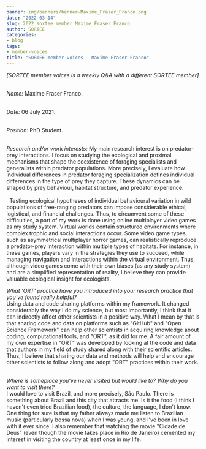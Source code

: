 ```yaml
---
banner: img/banners/banner-Maxime_Fraser_Franco.png
date: "2022-03-14"
slug: 2022_sortee_member_Maxime_Fraser_Franco
author: SORTEE
categories:
- blog
tags:
- member-voices
title: "SORTEE member voices – Maxime Fraser Franco" 
---
```



*[SORTEE member voices is a weekly Q&A with a different SORTEE member]*   
&nbsp;
&nbsp;

   _Name:_ Maxime Fraser Franco.   
&nbsp;

   _Date:_ 06 July 2021.   
&nbsp;

   _Position:_ PhD Student.   
&nbsp;

   _Research and/or work interests:_ My main research interest is on predator-prey interactions. I focus on studying the ecological and proximal mechanisms that shape the coexistence of foraging specialists and generalists within predator populations. More precisely, I evaluate how individual differences in predator foraging specialization defines individual differences in the type of prey they capture. These dynamics can be shaped by prey behaviour, habitat structure, and predator experience.      
&nbsp;  
&nbsp;
Testing ecological hypotheses of individual behavioural variation in wild populations of free-ranging predators can impose considerable ethical, logistical, and financial challenges. Thus, to circumvent some of these difficulties, a part of my work is done using online multiplayer video games as my study system. Virtual worlds contain structured environments where complex trophic and social interactions occur. Some video game types, such as asymmetrical multiplayer horror games, can realistically reproduce a predator-prey interaction within multiple types of habitats. For instance, in these games, players vary in the strategies they use to succeed, while managing navigation and interactions within the virtual environment. Thus, although video games come with their own biases (as any study system) and are a simplified representation of reality, I believe they can provide valuable ecological insight for ecologists.
&nbsp;
&nbsp;

_What 'ORT' practice have you introduced into your research practice that you've found really helpful?_   
Using data and code sharing platforms within my framework. It changed considerably the way I do my science, but most importantly, I think that it can indirectly affect other scientists in a positive way. What I mean by that is that sharing code and data on platforms such as "GitHub" and "Open Science Framework" can help other scientists in acquiring knowledge about coding, computational tools, and "ORT", as it did for me. A fair amount of my own expertise in "ORT" was developed by looking at the code and data that authors in my field of study shared along with their scientific articles. Thus, I believe that sharing our data and methods will help and encourage other scientists to follow along and adopt "ORT" practices within their work.
&nbsp;
&nbsp;

_Where is someplace you've never visited but would like to? Why do you want to visit there?_   
I would love to visit Brazil, and more precisely, São Paulo. There is something about Brazil and this city that attracts me. Is it the food (I think I haven't even tried Brazilian food), the culture, the language, I don't know. One thing for sure is that my father always made me listen to Brazilian music (particularly bossa nova) when I was young, and I've been in love with it ever since. I also remember that watching the movie "Cidade de Deus" (even though the movie takes place in Rio de Janeiro) cemented my interest in visiting the country at least once in my life.
&nbsp;
&nbsp;